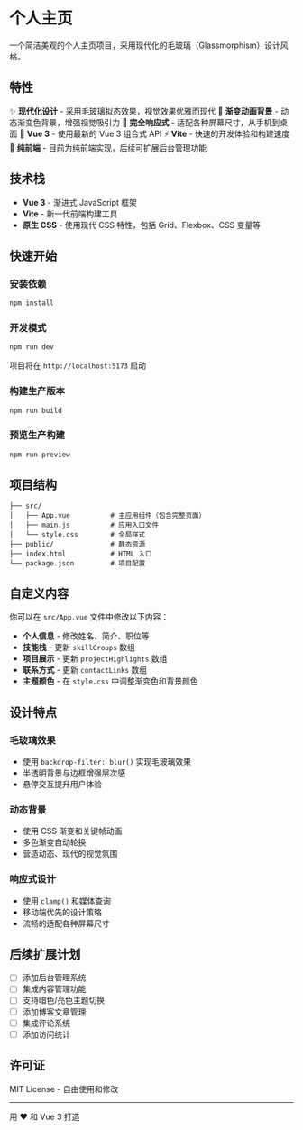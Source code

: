 # 个人主页

一个简洁美观的个人主页项目，采用现代化的毛玻璃（Glassmorphism）设计风格。

## 特性

✨ **现代化设计** - 采用毛玻璃拟态效果，视觉效果优雅而现代
🎨 **渐变动画背景** - 动态渐变色背景，增强视觉吸引力
📱 **完全响应式** - 适配各种屏幕尺寸，从手机到桌面
🚀 **Vue 3** - 使用最新的 Vue 3 组合式 API
⚡ **Vite** - 快速的开发体验和构建速度
🎯 **纯前端** - 目前为纯前端实现，后续可扩展后台管理功能

## 技术栈

- **Vue 3** - 渐进式 JavaScript 框架
- **Vite** - 新一代前端构建工具
- **原生 CSS** - 使用现代 CSS 特性，包括 Grid、Flexbox、CSS 变量等

## 快速开始

### 安装依赖

```bash
npm install
```

### 开发模式

```bash
npm run dev
```

项目将在 `http://localhost:5173` 启动

### 构建生产版本

```bash
npm run build
```

### 预览生产构建

```bash
npm run preview
```

## 项目结构

```
├── src/
│   ├── App.vue          # 主应用组件（包含完整页面）
│   ├── main.js          # 应用入口文件
│   └── style.css        # 全局样式
├── public/              # 静态资源
├── index.html           # HTML 入口
└── package.json         # 项目配置
```

## 自定义内容

你可以在 `src/App.vue` 文件中修改以下内容：

- **个人信息** - 修改姓名、简介、职位等
- **技能栈** - 更新 `skillGroups` 数组
- **项目展示** - 更新 `projectHighlights` 数组
- **联系方式** - 更新 `contactLinks` 数组
- **主题颜色** - 在 `style.css` 中调整渐变色和背景颜色

## 设计特点

### 毛玻璃效果
- 使用 `backdrop-filter: blur()` 实现毛玻璃效果
- 半透明背景与边框增强层次感
- 悬停交互提升用户体验

### 动态背景
- 使用 CSS 渐变和关键帧动画
- 多色渐变自动轮换
- 营造动态、现代的视觉氛围

### 响应式设计
- 使用 `clamp()` 和媒体查询
- 移动端优先的设计策略
- 流畅的适配各种屏幕尺寸

## 后续扩展计划

- [ ] 添加后台管理系统
- [ ] 集成内容管理功能
- [ ] 支持暗色/亮色主题切换
- [ ] 添加博客文章管理
- [ ] 集成评论系统
- [ ] 添加访问统计

## 许可证

MIT License - 自由使用和修改

---

用 ❤️ 和 Vue 3 打造
